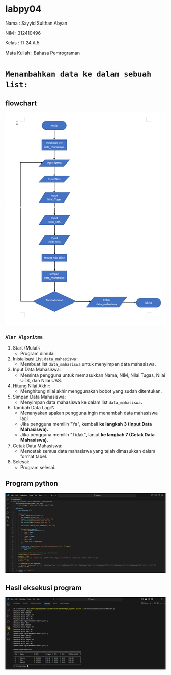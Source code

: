 # labpy04
Nama : Sayyid Sulthan Abyan <p>
NIM : 312410496 <p>
Kelas : TI.24.A.5 <p>
Mata Kuliah : Bahasa Pemrograman <p>
# ```Menambahkan data ke dalam sebuah list:```
## flowchart
![gambar 2](screenshot/ft1.png)
![gambar 3](screenshot/ft2.png)
### ```Alur Algoritma```
 1. Start (Mulai):
    - Program dimulai.
 2. Inisialisasi List ```data_mahasiswa:```
    - Membuat list ```data_mahasiswa``` untuk menyimpan data mahasiswa.
 3. Input Data Mahasiswa:
    - Meminta pengguna untuk memasukkan Nama, NIM, Nilai Tugas, Nilai UTS, dan Nilai UAS.
 4. Hitung Nilai Akhir:
    - Menghitung nilai akhir menggunakan bobot yang sudah ditentukan.
 5. Simpan Data Mahasiswa:
    - Menyimpan data mahasiswa ke dalam list ```data_mahasiswa.```
 6. Tambah Data Lagi?:
    - Menanyakan apakah pengguna ingin menambah data mahasiswa lagi.
    - Jika pengguna memilih "Ya", kembali **ke langkah 3 (Input Data Mahasiswa).**
    - Jika pengguna memilih "Tidak", lanjut **ke langkah 7 (Cetak Data Mahasiswa).**
 7. Cetak Data Mahasiswa:
    - Mencetak semua data mahasiswa yang telah dimasukkan dalam format tabel.
 8. Selesai:
    - Program selesai.
   
## Program python
![gambar 4](screenshot/ft3.png)
## Hasil eksekusi program
![gambar 5](screenshot/ft4.png)
